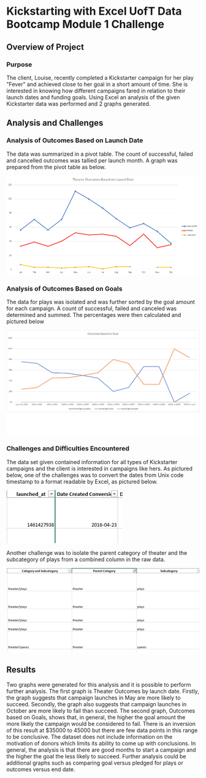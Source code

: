 # Kickstarting with Excel UofT Data Bootcamp Module 1 Challenge

## Overview of Project
### Purpose

The client, Louise, recently completed a Kickstarter campaign for her play "Fever" and achieved close to her goal in a short amount of time. She is interested in knowing how different campaigns fared in relation to their launch dates and funding goals. Using Excel an analysis of the given Kickstarter data was performed and 2 graphs generated.

## Analysis and Challenges
### Analysis of Outcomes Based on Launch Date
The data was summarized in a pivot table. The count of successful, failed and cancelled outcomes was tallied per launch month. A graph was prepared from the pivot table as below.

![Outcomes Based on Launch Date graph](resources/Theatre_Outcomes_vs_Launch.png)

### Analysis of Outcomes Based on Goals 
The data for plays was isolated and was further sorted by the goal amount for each campaign. A count of successful, failed and canceled was determined and summed. The percentages were then calculated and pictured below

![Outcomes Based on Goals graph](resources/Outcomes_vs_Goals.png)

### Challenges and Difficulties Encountered
The data set given contained information for all types of Kickstarter campaigns and the client is interested in campaigns like hers. As pictured below, one of the challenges was to convert the dates from Unix code timestamp to a format readable by Excel, as pictured below.

![Unix timestamp conversion](resources/Unix_timestamp.png)

Another challenge was to isolate the parent category of theater and the subcategory of plays from a combined column in the raw data.

![Category split example](resources/Category_pic.png)

## Results
Two graphs were generated for this analysis and it is possible to perform further analysis. The first graph is Theater Outcomes by launch date. Firstly, the graph suggests that campaign launches in May are more likely to succeed. Secondly, the graph also suggests that campaign launches in October are more likely to fail than succeed. The second graph, Outcomes based on Goals, shows that, in general, the higher the goal amount the more likely the campaign would be considered to fail. There is an inversion of this result at $35000 to 45000 but there are few data points in this range to be conclusive. 
The dataset does not include information on the motivation of donors which limits its ability to come up with conclusions. In general, the analysis is that there are good months to start a campaign and the higher the goal the less likely to succeed. Further analysis could be additional graphs such as comparing goal versus pledged for plays or outcomes versus end date.

